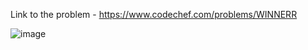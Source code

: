 Link to the problem - https://www.codechef.com/problems/WINNERR


![image](https://user-images.githubusercontent.com/57552973/224590235-232f2b7b-7a52-478e-a552-9edaa7086364.png)
